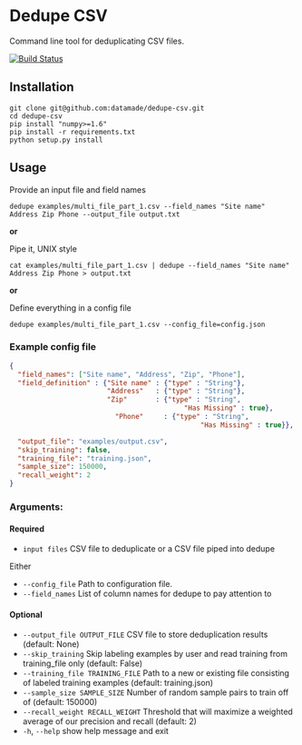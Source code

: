 # Dedupe CSV

Command line tool for deduplicating CSV files.

[![Build Status](https://travis-ci.org/datamade/dedupe-csv.png?branch=master)](https://travis-ci.org/datamade/dedupe-csv)

## Installation

```console
git clone git@github.com:datamade/dedupe-csv.git
cd dedupe-csv
pip install "numpy>=1.6"
pip install -r requirements.txt
python setup.py install
```

## Usage

Provide an input file and field names
```console
dedupe examples/multi_file_part_1.csv --field_names "Site name" Address Zip Phone --output_file output.txt
```

__or__

Pipe it, UNIX style
```console
cat examples/multi_file_part_1.csv | dedupe --field_names "Site name" Address Zip Phone > output.txt
```

__or__

Define everything in a config file
```console
dedupe examples/multi_file_part_1.csv --config_file=config.json
```

### Example config file

```json
{
  "field_names": ["Site name", "Address", "Zip", "Phone"],
  "field_definition" : {"Site name" : {"type" : "String"},
                        "Address"   : {"type" : "String"},
                        "Zip"       : {"type" : "String",
  			                               "Has Missing" : true},
	                      "Phone"     : {"type" : "String", 
				                               "Has Missing" : true}},

  "output_file": "examples/output.csv",
  "skip_training": false,
  "training_file": "training.json",
  "sample_size": 150000,
  "recall_weight": 2
}
```

### Arguments:

#### Required

  * `input files`  CSV file to deduplicate or a CSV file piped into dedupe 

Either
  * `--config_file` Path to configuration file.
  * `--field_names` List of column names for dedupe to pay attention to

#### Optional
  * `--output_file OUTPUT_FILE`
                        CSV file to store deduplication results (default:
                        None)
  * `--skip_training`       Skip labeling examples by user and read training from
                        training_file only (default: False)
  * `--training_file TRAINING_FILE`
                        Path to a new or existing file consisting of labeled
                        training examples (default: training.json)
  * `--sample_size SAMPLE_SIZE`
                        Number of random sample pairs to train off of
                        (default: 150000)
  * `--recall_weight RECALL_WEIGHT`
                        Threshold that will maximize a weighted average of our
                        precision and recall (default: 2)
  * `-h`, `--help`            show help message and exit
